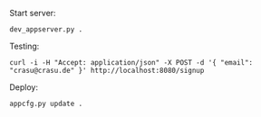 Start server:

    dev_appserver.py .

Testing:

    curl -i -H "Accept: application/json" -X POST -d '{ "email": "crasu@crasu.de" }' http://localhost:8080/signup

Deploy:

    appcfg.py update .
